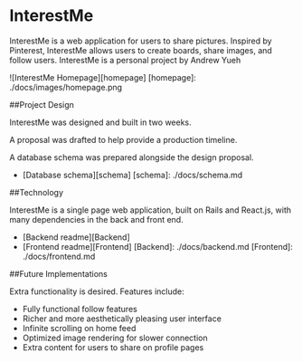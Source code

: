 # InterestMe

InterestMe is a web application for users to share pictures. Inspired by Pinterest, InterestMe allows users to create boards, share images, and follow users. InterestMe is a personal project by Andrew Yueh

![InterestMe Homepage][homepage]
[homepage]: ./docs/images/homepage.png

##Project Design

InterestMe was designed and built in two weeks.

A proposal was drafted to help provide a production timeline.

A database schema was prepared alongside the design proposal.
* [Database schema][schema]
[schema]: ./docs/schema.md

##Technology

InterestMe is a single page web application, built on Rails and React.js, with many dependencies in the back and front end.
* [Backend readme][Backend]
* [Frontend readme][Frontend]
[Backend]: ./docs/backend.md
[Frontend]: ./docs/frontend.md

##Future Implementations

Extra functionality is desired. Features include:
- Fully functional follow features
- Richer and more aesthetically pleasing user interface
- Infinite scrolling on home feed
- Optimized image rendering for slower connection
- Extra content for users to share on profile pages
